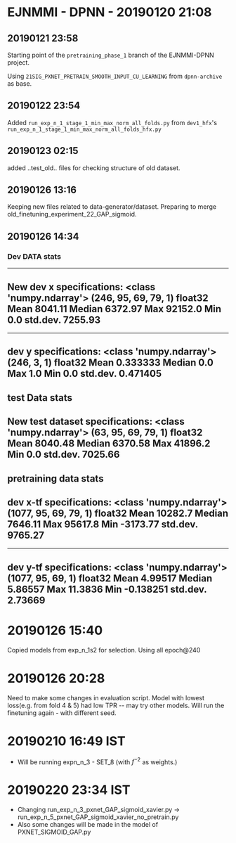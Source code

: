 # EJNMMI - DPNN - 20190120 21:08

## 20190121 23:58

Starting point of the `pretraining_phase_1` branch of the EJNMMI-DPNN project.

Using `21SIG_PXNET_PRETRAIN_SMOOTH_INPUT_CU_LEARNING` from `dpnn-archive` as base.

## 20190122 23:54

Added `run_exp_n_1_stage_1_min_max_norm_all_folds.py` from `dev1_hfx`'s `run_exp_n_1_stage_1_min_max_norm_all_folds_hfx.py`

## 20190123 02:15

added ..test_old.. files for checking structure of old dataset.

## 20190126 13:16
Keeping new files related to data-generator/dataset. Preparing to merge old_finetuning_experiment_22_GAP_sigmoid.

## 20190126 14:34
### Dev DATA stats
----------
New dev x specifications:
<class 'numpy.ndarray'>
(246, 95, 69, 79, 1)
float32
Mean 8041.11
Median 6372.97
Max 92152.0
Min 0.0
std.dev. 7255.93
----------
----------
dev y specifications:
<class 'numpy.ndarray'>
(246, 3, 1)
float32
Mean 0.333333
Median 0.0
Max 1.0
Min 0.0
std.dev. 0.471405
----------
test Data stats
----------
New test dataset specifications:
<class 'numpy.ndarray'>
(63, 95, 69, 79, 1)
float32
Mean 8040.48
Median 6370.58
Max 41896.2
Min 0.0
std.dev. 7025.66
----------
pretraining data stats
----------
dev x-tf specifications:
<class 'numpy.ndarray'>
(1077, 95, 69, 79, 1)
float32
Mean 10282.7
Median 7646.11
Max 95617.8
Min -3173.77
std.dev. 9765.27
----------
----------
dev y-tf specifications:
<class 'numpy.ndarray'>
(1077, 95, 69, 1)
float32
Mean 4.99517
Median 5.86557
Max 11.3836
Min -0.138251
std.dev. 2.73669
----------

# 20190126 15:40

Copied models from exp_n_1s2 for selection.
Using all epoch@240

# 20190126 20:28
Need to make some changes in evaluation script.
Model with lowest loss(e.g. from fold 4 & 5) had low TPR -- may try other models.
Will run the finetuning again - with different seed. 

# 20190210 16:49 IST
- Will be running expn_n_3 - SET_8 (with $f^{-2}$ as weights.)

# 20190220 23:34 IST
- Changing run_exp_n_3_pxnet_GAP_sigmoid_xavier.py -> run_exp_n_5_pxnet_GAP_sigmoid_xavier_no_pretrain.py
- Also some changes will be made in the model of PXNET_SIGMOID_GAP.py 

